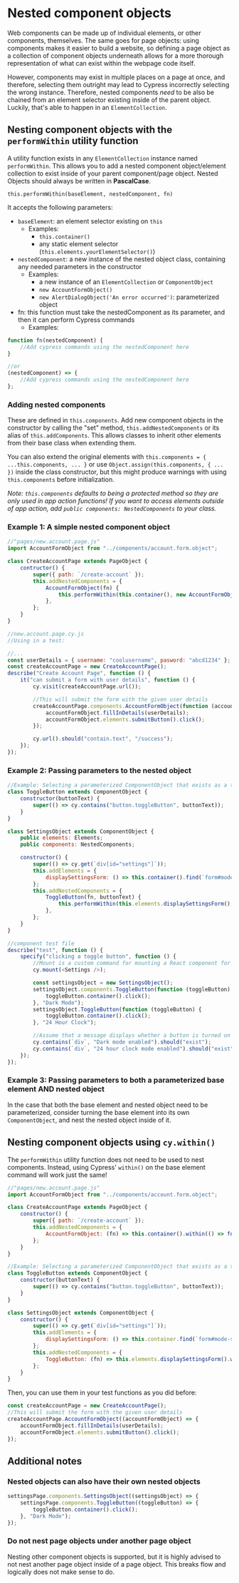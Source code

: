 # Nested component objects

Web components can be made up of individual elements, or other components, themselves. The same goes for page objects:
using components makes it easier to build a website, so defining a page object as a collection of component objects
underneath allows for a more thorough representation of what can exist within the webpage code itself.

However, components may exist in multiple places on a page at once, and therefore, selecting them outright may lead to
Cypress incorrectly selecting the wrong instance. Therefore, nested components _need_ to be also be chained from an
element selector existing inside of the parent object. Luckily, that's able to happen in an `ElementCollection`.

## Nesting component objects with the `performWithin` utility function

A utility function exists in any `ElementCollection` instance named `performWithin`. This allows you to add a nested
component object/element collection to exist inside of your parent component/page object. Nested Objects should always
be written in **PascalCase**.

`this.performWithin(baseElement, nestedComponent, fn)`

It accepts the following parameters:

-   `baseElement`: an element selector existing on `this`
    -   Examples:
        -   `this.container()`
        -   any static element selector (`this.elements.yourElementSelector()`)
-   `nestedComponent`: a new instance of the nested object class, containing any needed parameters in the constructor
    -   Examples:
        -   a new instance of an `ElementCollection` or `ComponentObject`
        -   `new AccountFormObject()`
        -   `new AlertDialogObject('An error occurred')`: parameterized object
-   fn: this function must take the nestedComponent as its parameter, and then it can perform Cypress commands
    -   Examples:

```js
function fn(nestedComponent) {
    //Add cypress commands using the nestedComponent here
}

//or
(nestedComponent) => {
    //Add cypress commands using the nestedComponent here
};
```

### Adding nested components

These are defined in `this.components`. Add new component objects in the constructor by calling the "set"
method, `this.addNestedComponents` or its alias of `this.addComponents`. This allows classes to inherit other elements from their base class when extending them.

You can also extend the original elements
with `this.components = { ...this.components, ... }` or use `Object.assign(this.components, { ... })` inside the class
constructor,
but this might produce warnings with using `this.components` before initialization.

_Note: `this.components` defaults to being a protected method so they are only used in app action functions!
If you want to access elements outside of app action, add `public components: NestedComponents` to your class._

### Example 1: A simple nested component object

```js
//"pages/new.account.page.js"
import AccountFormObject from "../components/account.form.object";

class CreateAccountPage extends PageObject {
    contructor() {
        super({ path: `/create-account` });
        this.addNestedComponents = {
            AccountFormObject(fn) {
                this.performWithin(this.container(), new AccountFormObject(), fn);
            },
        };
    }
}
```

```js
//new.account.page.cy.js
//Using in a test:

//...
const userDetails = { username: "coolusername", pasword: "abcd1234" };
const createAccountPage = new CreateAccountPage();
describe("Create Account Page", function () {
    it("can submit a form with user details", function () {
        cy.visit(createAccountPage.url());

        //This will submit the form with the given user details
        createAccountPage.components.AccountFormObject(function (accountFormObject) {
            accountFormObject.fillInDetails(userDetails);
            accountFormObject.elements.submitButton().click();
        });

        cy.url().should("contain.text", "/success");
    });
});
```

### Example 2: Passing parameters to the nested object

```js
//Example: Selecting a parameterized ComponentObject that exists as a toggle with text
class ToggleButton extends ComponentObject {
    constructor(buttonText) {
        super(() => cy.contains("button.toggleButton", buttonText));
    }
}

class SettingsObject extends ComponentObject {
    public elements: Elements;
    public components: NestedComponents;

    constructor() {
        super(() => cy.get(`div[id="settings"]`));
        this.addElements = {
            displaySettingsForm: () => this.container().find(`form#mode-selectors`),
        };
        this.addNestedComponents = {
            ToggleButton(fn, buttonText) {
                this.performWithin(this.elements.displaySettingsForm(), new ToggleButton(buttonText), fn);
            },
        };
    }
}
```

```js
//component test file
describe("test", function () {
    specify("clicking a toggle button", function () {
        //Mount is a custom command for mounting a React component for component testing
        cy.mount(<Settings />);

        const settingsObject = new SettingsObject();
        settingsObject.components.ToggleButton(function (toggleButton) {
            toggleButton.container().click();
        }, "Dark Mode");
        settingsObject.ToggleButton(function (toggleButton) {
            toggleButton.container().click();
        }, "24 Hour Clock");

        //Assume that a message displays whether a button is turned on
        cy.contains(`div`, "Dark mode enabled").should("exist");
        cy.contains(`div`, "24 hour clock mode enabled").should("exist");
    });
});
```

### Example 3: Passing parameters to both a parameterized base element AND nested object

In the case that both the base element and nested object need to be parameterized, consider turning the base element
into its own `ComponentObject`, and nest the nested object inside of it.

## Nesting component objects using `cy.within()`

The `performWithin` utility function does not need to be used to nest components. Instead, using Cypress' `within()` on
the base element command will work just the same!

```js
//"pages/new.account.page.js"
import AccountFormObject from "../components/account.form.object";

class CreateAccountPage extends PageObject {
    constructor() {
        super({ path: `/create-account` });
        this.addNestedComponents = {
            AccountFormObject: (fn) => this.container().within(() => fn(new AccountFormObject())),
        };
    }
}
```

```js
//Example: Selecting a parameterized ComponentObject that exists as a toggle with text
class ToggleButton extends ComponentObject {
    constructor(buttonText) {
        super(() => cy.contains("button.toggleButton", buttonText));
    }
}

class SettingsObject extends ComponentObject {
    constructor() {
        super(() => cy.get(`div[id="settings"]`));
        this.addElements = {
            displaySettingsForm: () => this.container.find(`form#mode-selectors`),
        };
        this.addNestedComponents = {
            ToggleButton: (fn) => this.elements.displaySettingsForm().within(() => fn(new ToggleButton(buttonText))),
        };
    }
}
```

Then, you can use them in your test functions as you did before:

```js
const createAccountPage = new CreateAccountPage();
//This will submit the form with the given user details
createAccountPage.AccountFormObject((accountFormObject) => {
    accountFormObject.fillInDetails(userDetails);
    accountFormObject.elements.submitButton().click();
});
```

## Additional notes

### Nested objects can also have their own nested objects

```js
settingsPage.components.SettingsObject((settingsObject) => {
    settingsPage.components.ToggleButton((toggleButton) => {
        toggleButton.container().click();
    }, "Dark Mode");
});
```

### Do not nest page objects under another page object

Nesting other component objects is supported, but it is highly advised to not nest another page object inside of a page
object. This breaks flow and logically does not make sense to do.
